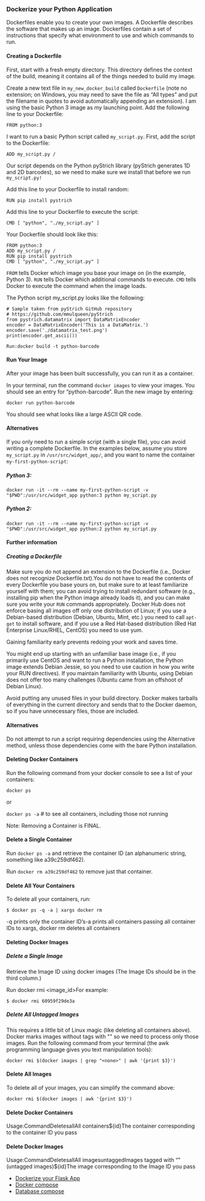 
### Dockerize your Python Application

Dockerfiles enable you to create your own images. A Dockerfile describes the software that makes up an image. Dockerfiles contain a set of instructions that specify what environment to use and which commands to run.

#### Creating a Dockerfile

First, start with a fresh empty directory. This directory defines the context of the build, meaning it contains all of the things needed to build my image. 

Create a new text file in `my_new_docker_build` called `Dockerfile` (note no extension; on Windows, you may need to save the file as “All types” and put the filename in quotes to avoid automatically appending an extension). I am using the basic Python 3 image as my launching point. Add the following line to your Dockerfile:

`FROM python:3`

I want to run a basic Python script called `my_script.py`. First, add the script to the Dockerfile: 

`ADD my_script.py /`

Our script depends on the Python pyStrich library (pyStrich generates 1D and 2D barcodes), so we need to make sure we install that before we run `my_script.py!`

Add this line to your Dockerfile to install random:

`RUN pip install pystrich`

Add this line to your Dockerfile to execute the script:

`CMD [ "python", "./my_script.py" ]`

Your Dockerfile should look like this:

```
FROM python:3
ADD my_script.py /
RUN pip install pystrich
CMD [ "python", "./my_script.py" ]
```

`FROM` tells Docker which image you base your image on (in the example, Python 3).
`RUN` tells Docker which additional commands to execute.
`CMD` tells Docker to execute the command when the image loads.

The Python script my_script.py looks like the following:

```
# Sample taken from pyStrich GitHub repository
# https://github.com/mmulqueen/pyStrich
from pystrich.datamatrix import DataMatrixEncoder
encoder = DataMatrixEncoder('This is a DataMatrix.')
encoder.save('./datamatrix_test.png')
print(encoder.get_ascii())
```

`Run:docker build -t python-barcode`

#### Run Your Image

After your image has been built successfully, you can run it as a container. 

In your terminal, run the command `docker images` to view your images. You should see an entry for “python-barcode”. Run the new image by entering:

`docker run python-barcode`


You should see what looks like a large ASCII QR code.

#### Alternatives

If you only need to run a simple script (with a single file), you can avoid writing a complete Dockerfile. In the examples below, assume you store `my_script.py` in `/usr/src/widget_app/`, and you want to name the container `my-first-python-script`:

##### Python 3:

`docker run -it --rm --name my-first-python-script -v "$PWD":/usr/src/widget_app python:3 python my_script.py`

##### Python 2:

`docker run -it --rm --name my-first-python-script -v "$PWD":/usr/src/widget_app python:2 python my_script.py`

#### Further information

##### Creating a Dockerfile

Make sure you do not append an extension to the Dockerfile (i.e., Docker does not recognize Dockerfile.txt).You do not have to read the contents of every Dockerfile you base yours on, but make sure to at least familiarize yourself with them; you can avoid trying to install redundant software (e.g., installing pip when the Python image already loads it), and you can make sure you write your `RUN` commands appropriately. Docker Hub does not enforce basing all images off only one distribution of Linux; if you use a Debian-based distribution (Debian, Ubuntu, Mint, etc.) you need to call `apt-get` to install software, and if you use a Red Hat-based distribution (Red Hat Enterprise Linux/RHEL, CentOS) you need to use yum. 

Gaining familiarity early prevents redoing your work and saves time.

You might end up starting with an unfamiliar base image (i.e., if you primarily use CentOS and want to run a Python installation, the Python image extends Debian Jessie, so you need to use caution in how you write your RUN directives). If you maintain familiarity with Ubuntu, using Debian does not offer too many challenges (Ubuntu came from an offshoot of Debian Linux).

Avoid putting any unused files in your build directory. Docker makes tarballs of everything in the current directory and sends that to the Docker daemon, so if you have unnecessary files, those are included.

#### Alternatives

Do not attempt to run a script requiring dependencies using the Alternative method, unless those dependencies come with the bare Python installation.

#### Deleting Docker Containers

Run the following command from your docker console to see a list of your containers:

`docker ps`

or

`docker ps -a`  # to see all containers, including those not running

Note: Removing a Container is FINAL.

#### Delete a Single Container
Run `docker ps -a` and retrieve the container ID (an alphanumeric string, something like a39c259df462).

Run `docker rm a39c259df462` to remove just that container.

#### Delete All Your Containers

To delete all your containers, run:

`$ docker ps -q -a | xargs docker rm`

-q prints only the container ID’s-a prints all containers passing all container IDs to xargs, docker rm deletes all containers

#### Deleting Docker Images

##### Delete a Single Image

Retrieve the Image ID using docker images (The Image IDs should be in the third column.)

Run docker rmi <image_id>For example:

`$ docker rmi 60959f29de3a`

##### Delete All Untagged Images

This requires a little bit of Linux magic (like deleting all containers above). Docker marks images without tags with "<none>" so we need to process only those images. Run the following command from your terminal (the awk programming language gives you text manipulation tools):

`docker rmi $(docker images | grep "<none>" | awk '{print $3}')`

#### Delete All Images

To delete all of your images, you can simplify the command above:

`docker rmi $(docker images | awk '{print $3}')`

#### Delete Docker Containers

Usage:CommandDeletesallAll containers${id}The container corresponding to the container ID you pass

#### Delete Docker Images

Usage:CommandDeletesallAll imagesuntaggedImages tagged with “" (untagged images)${id}The image corresponding to the Image ID you pass


- [Dockerize your Flask App](flaskapp.md)
- [Docker compose](compose.md)
- [Database compose](databasecompose.md)
